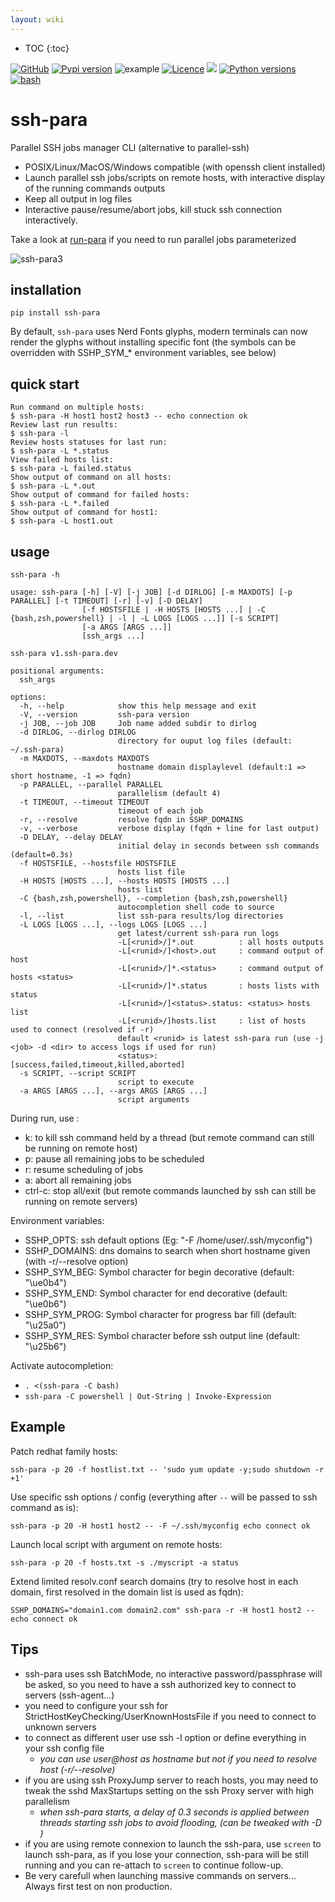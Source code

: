 ```yaml
---
layout: wiki
---
```

* TOC
{:toc}

[![GitHub](https://img.shields.io/badge/GitHub-joknarf%2Fssh--para-black?logo=github)](https://github.com/joknarf/ssh-para)
[![Pypi version](https://img.shields.io/pypi/v/ssh-para.svg?logo=pypi)](https://pypi.org/project/ssh-para/)
![example](https://github.com/joknarf/ssh-para/actions/workflows/python-publish.yml/badge.svg)
[![Licence](https://img.shields.io/badge/licence-MIT-blue.svg)](https://shields.io/)
[![](https://pepy.tech/badge/ssh-para)](https://pepy.tech/project/ssh-para)
[![Python versions](https://img.shields.io/badge/python-3.6+-blue.svg?logo=python)](https://shields.io/)
[![bash](https://img.shields.io/badge/OS-%20Windows%20|%20Linux%20|%20macOS%20...-blue.svg)]()



# ssh-para
Parallel SSH jobs manager CLI (alternative to parallel-ssh)

* POSIX/Linux/MacOS/Windows compatible (with openssh client installed)
* Launch parallel ssh jobs/scripts on remote hosts, with interactive display of the running commands outputs
* Keep all output in log files
* Interactive pause/resume/abort jobs, kill stuck ssh connection interactively.

Take a look at [run-para](https://github.com/joknarf/run-para) if you need to run parallel jobs parameterized

![ssh-para3](https://github.com/joknarf/ssh-para/assets/10117818/aef84de2-d15c-44f6-b6ff-74dc5f6f7b08)


## installation
```shell
pip install ssh-para
```
By default, `ssh-para` uses Nerd Fonts glyphs, modern terminals can now render the glyphs without installing specific font (the symbols can be overridden with SSHP_SYM_* environment variables, see below)

## quick start

```
Run command on multiple hosts:
$ ssh-para -H host1 host2 host3 -- echo connection ok
Review last run results:
$ ssh-para -l
Review hosts statuses for last run:
$ ssh-para -L *.status
View failed hosts list:
$ ssh-para -L failed.status
Show output of command on all hosts:
$ ssh-para -L *.out
Show output of command for failed hosts:
$ ssh-para -L *.failed
Show output of command for host1:
$ ssh-para -L host1.out
```

## usage
```
ssh-para -h
```
```
usage: ssh-para [-h] [-V] [-j JOB] [-d DIRLOG] [-m MAXDOTS] [-p PARALLEL] [-t TIMEOUT] [-r] [-v] [-D DELAY]
                [-f HOSTSFILE | -H HOSTS [HOSTS ...] | -C {bash,zsh,powershell} | -l | -L LOGS [LOGS ...]] [-s SCRIPT]
                [-a ARGS [ARGS ...]]
                [ssh_args ...]

ssh-para v1.ssh-para.dev

positional arguments:
  ssh_args

options:
  -h, --help            show this help message and exit
  -V, --version         ssh-para version
  -j JOB, --job JOB     Job name added subdir to dirlog
  -d DIRLOG, --dirlog DIRLOG
                        directory for ouput log files (default: ~/.ssh-para)
  -m MAXDOTS, --maxdots MAXDOTS
                        hostname domain displaylevel (default:1 => short hostname, -1 => fqdn)
  -p PARALLEL, --parallel PARALLEL
                        parallelism (default 4)
  -t TIMEOUT, --timeout TIMEOUT
                        timeout of each job
  -r, --resolve         resolve fqdn in SSHP_DOMAINS
  -v, --verbose         verbose display (fqdn + line for last output)
  -D DELAY, --delay DELAY
                        initial delay in seconds between ssh commands (default=0.3s)
  -f HOSTSFILE, --hostsfile HOSTSFILE
                        hosts list file
  -H HOSTS [HOSTS ...], --hosts HOSTS [HOSTS ...]
                        hosts list
  -C {bash,zsh,powershell}, --completion {bash,zsh,powershell}
                        autocompletion shell code to source
  -l, --list            list ssh-para results/log directories
  -L LOGS [LOGS ...], --logs LOGS [LOGS ...]
                        get latest/current ssh-para run logs
                        -L[<runid>/]*.out          : all hosts outputs
                        -L[<runid>/]<host>.out     : command output of host
                        -L[<runid>/]*.<status>     : command output of hosts <status>
                        -L[<runid>/]*.status       : hosts lists with status
                        -L[<runid>/]<status>.status: <status> hosts list
                        -L[<runid>/]hosts.list     : list of hosts used to connect (resolved if -r)
                        default <runid> is latest ssh-para run (use -j <job> -d <dir> to access logs if used for run)
                        <status>: [success,failed,timeout,killed,aborted]
  -s SCRIPT, --script SCRIPT
                        script to execute
  -a ARGS [ARGS ...], --args ARGS [ARGS ...]
                        script arguments
```    
During run, use :

* k: to kill ssh command held by a thread (but remote command can still be running on remote host)
* p: pause all remaining jobs to be scheduled
* r: resume scheduling of jobs
* a: abort all remaining jobs
* ctrl-c: stop all/exit (but remote commands launched by ssh can still be running on remote servers)

Environment variables:

* SSHP_OPTS: ssh default options (Eg: "-F /home/user/.ssh/myconfig")
* SSHP_DOMAINS: dns domains to search when short hostname given (with -r/--resolve option)
* SSHP_SYM_BEG: Symbol character for begin decorative (default: "\ue0b4")
* SSHP_SYM_END: Symbol character for end decorative (default: "\ue0b6")
* SSHP_SYM_PROG: Symbol character for progress bar fill (default: "\u25a0")
* SSHP_SYM_RES: Symbol character before ssh output line (default: "\u25b6")

Activate autocompletion:

* `. <(ssh-para -C bash)`
* `ssh-para -C powershell | Out-String | Invoke-Expression`

## Example

Patch redhat family hosts:
```shell
ssh-para -p 20 -f hostlist.txt -- 'sudo yum update -y;sudo shutdown -r +1'
```
Use specific ssh options / config (everything after `--` will be passed to ssh command as is):
```shell
ssh-para -p 20 -H host1 host2 -- -F ~/.ssh/myconfig echo connect ok
```
Launch local script with argument on remote hosts:
```shell
ssh-para -p 20 -f hosts.txt -s ./myscript -a status
```
Extend limited resolv.conf search domains (try to resolve host in each domain, first resolved in the domain list is used as fqdn):
```shell
SSHP_DOMAINS="domain1.com domain2.com" ssh-para -r -H host1 host2 -- echo connect ok
```

## Tips

* ssh-para uses ssh BatchMode, no interactive password/passphrase will be asked, so you need to have a ssh authorized key to connect to servers (ssh-agent...)
* you need to configure your ssh for StrictHostKeyChecking/UserKnownHostsFile if you need to connect to unknown servers
* to connect as different user use ssh -l option or define everything in your ssh config file
  * *you can use user@host as hostname but not if you need to resolve host (-r/--resolve)*
* if you are using ssh ProxyJump server to reach hosts, you may need to tweak the sshd MaxStartups setting on the ssh Proxy server with high parallelism
  * *when ssh-para starts, a delay of 0.3 seconds is applied between threads starting ssh jobs to avoid flooding, (can be tweaked with -D <delay>)*
* if you are using remote connexion to launch the ssh-para, use `screen` to launch ssh-para, as if you lose your connection, ssh-para will be still running and you can re-attach to `screen` to continue follow-up.
* Be very carefull when launching massive commands on servers... Always first test on non production.
